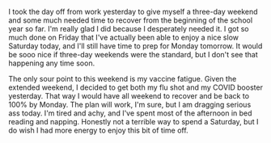 I took the day off from work yesterday to give myself a three-day weekend and some much needed time to recover from the beginning of the school year so far. I'm really glad I did because I desperately needed it. I got so much done on Friday that I've actually been able to enjoy a nice slow Saturday today, and I'll still have time to prep for Monday tomorrow. It would be sooo nice if three-day weekends were the standard, but I don't see that happening any time soon.

The only sour point to this weekend is my vaccine fatigue. Given the extended weekend, I decided to get both my flu shot and my COVID booster yesterday. That way I would have all weekend to recover and be back to 100% by Monday. The plan will work, I'm sure, but I am dragging serious ass today. I'm tired and achy, and I've spent most of the afternoon in bed reading and napping. Honestly not a terrible way to spend a Saturday, but I do wish I had more energy to enjoy this bit of time off.